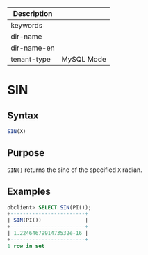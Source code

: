 | Description   |                 |
|---------------|-----------------|
| keywords      |                 |
| dir-name      |                 |
| dir-name-en   |                 |
| tenant-type   | MySQL Mode      |

# SIN

## Syntax

```sql
SIN(X)
```

## Purpose

`SIN()` returns the sine of the specified `X` radian.

## Examples

```sql
obclient> SELECT SIN(PI());
+------------------------+
| SIN(PI())              |
+------------------------+
| 1.2246467991473532e-16 |
+------------------------+
1 row in set
```
